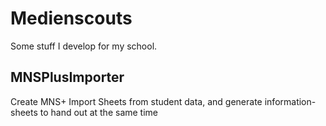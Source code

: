 # Medienscouts

Some stuff I develop for my school.

## MNSPlusImporter
Create MNS+ Import Sheets from student data, and generate information-sheets to hand out at the same time